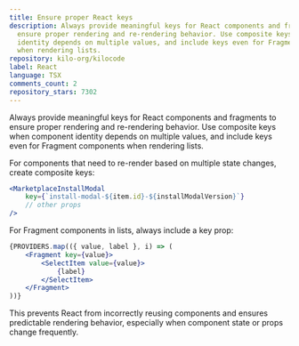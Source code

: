 ```yaml
---
title: Ensure proper React keys
description: Always provide meaningful keys for React components and fragments to
  ensure proper rendering and re-rendering behavior. Use composite keys when component
  identity depends on multiple values, and include keys even for Fragment components
  when rendering lists.
repository: kilo-org/kilocode
label: React
language: TSX
comments_count: 2
repository_stars: 7302
---
```


Always provide meaningful keys for React components and fragments to ensure proper rendering and re-rendering behavior. Use composite keys when component identity depends on multiple values, and include keys even for Fragment components when rendering lists.

For components that need to re-render based on multiple state changes, create composite keys:
```jsx
<MarketplaceInstallModal
    key={`install-modal-${item.id}-${installModalVersion}`}
    // other props
/>
```

For Fragment components in lists, always include a key prop:
```jsx
{PROVIDERS.map(({ value, label }, i) => (
    <Fragment key={value}>
        <SelectItem value={value}>
            {label}
        </SelectItem>
    </Fragment>
))}
```

This prevents React from incorrectly reusing components and ensures predictable rendering behavior, especially when component state or props change frequently.